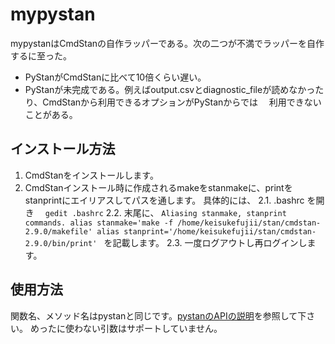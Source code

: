 # mypystan

mypystanはCmdStanの自作ラッパーである。次の二つが不満でラッパーを自作するに至った。  
* PyStanがCmdStanに比べて10倍くらい遅い。  
* PyStanが未完成である。例えばoutput.csvとdiagnostic_fileが読めなかったり、CmdStanから利用できるオプションがPyStanからでは
　利用できないことがある。  

## インストール方法
1. CmdStanをインストールします。  
2. CmdStanインストール時に作成されるmakeをstanmakeに、printをstanprintにエイリアスしてパスを通します。
具体的には、
2.1. .bashrc を開き 　`gedit .bashrc`
2.2. 末尾に、
`Aliasing stanmake, stanprint commands.
alias stanmake='make -f /home/keisukefujii/stan/cmdstan-2.9.0/makefile'
alias stanprint='/home/keisukefujii/stan/cmdstan-2.9.0/bin/print'
`
を記載します。 
2.3. 一度ログアウトし再ログインします。

## 使用方法
関数名、メソッド名はpystanと同じです。[pystanのAPIの説明](https://pystan.readthedocs.org/en/latest/api.html)を参照して下さい。
めったに使わない引数はサポートしていません。
